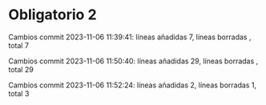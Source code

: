 # Obligatorio 2

Cambios commit 2023-11-06 11:39:41: líneas añadidas 7, líneas borradas , total 7

Cambios commit 2023-11-06 11:50:40: líneas añadidas 29, líneas borradas , total 29

Cambios commit 2023-11-06 11:52:24: líneas añadidas 2, líneas borradas 1, total 3
